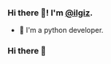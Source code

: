 ### Hi there 👋! I'm [**@ilgiz**](https://github.com/ilgiz_n).

- 🐍 I'm a python developer.


### Hi there 👋

<!--
**ilgiz-n/ilgiz-n** is a ✨ _special_ ✨ repository because its `README.md` (this file) appears on your GitHub profile.

Here are some ideas to get you started:

- 🔭 I’m currently working on ...
- 🌱 I’m currently learning ...
- 👯 I’m looking to collaborate on ...
- 🤔 I’m looking for help with ...
- 💬 Ask me about ...
- 📫 How to reach me: ...
- 😄 Pronouns: ...
- ⚡ Fun fact: ...
-->
